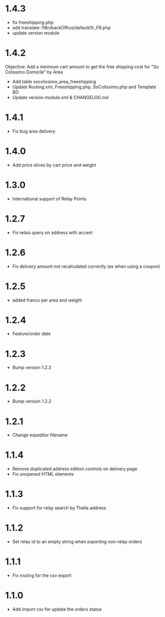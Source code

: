 # 1.4.3
- fix freeshipping.php
- add translate: l18n/backOffice/default/fr_FR.php
- update version module

# 1.4.2
Objective: Add a minimum cart amount to get the free shipping cost for "So Colissimo Domicile" by Area
- Add table socolissimo_area_freeshipping
- Update Routing.xml, Freeshipping.php, SoColissimo.php and Template BO
- Update version module.xml & CHANGELOG.md

# 1.4.1
- Fix bug area delivery

# 1.4.0
- Add price slices by cart price and weight

# 1.3.0
- International support of Relay Points

# 1.2.7
- Fix relais query on address with accent

# 1.2.6
- Fix delivery amount not recalculated correctly (ex when using a coupon)

# 1.2.5
- added franco per area and weight

# 1.2.4
- Feature/order date

# 1.2.3
- Bump version 1.2.3

# 1.2.2
- Bump version 1.2.2

# 1.2.1

- Change expeditor filename

# 1.1.4

- Remove duplicated address edition controls on delivery page
- Fix unopened HTML elements

# 1.1.3

- Fix support for relay search by Thelia address

# 1.1.2

- Set relay id to an empty string when exporting non-relay orders

# 1.1.1

- Fix routing for the csv export

# 1.1.0

- Add import csv for update the orders status
